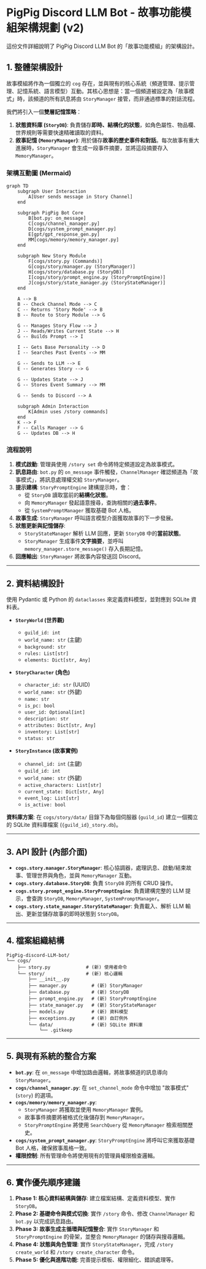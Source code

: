 # PigPig Discord LLM Bot - 故事功能模組架構規劃 (v2)

這份文件詳細說明了 PigPig Discord LLM Bot 的「故事功能模組」的架構設計。

## 1. 整體架構設計

故事模組將作為一個獨立的 `cog` 存在，並與現有的核心系統（頻道管理、提示管理、記憶系統、語言模型）互動。其核心思想是：當一個頻道被設定為「故事模式」時，該頻道的所有訊息將由 `StoryManager` 接管，而非通過標準的對話流程。

我們將引入一個**雙層記憶策略**：

1.  **狀態資料庫 (`StoryDB`)**: 負責儲存**即時、結構化的狀態**，如角色屬性、物品欄、世界規則等需要快速精確讀取的資料。
2.  **敘事記憶 (`MemoryManager`)**: 用於儲存**故事的歷史事件和對話**。每次故事有重大進展時，`StoryManager` 會生成一段事件摘要，並將這段摘要存入 `MemoryManager`。

### 架構互動圖 (Mermaid)

```mermaid
graph TD
    subgraph User Interaction
        A[User sends message in Story Channel]
    end

    subgraph PigPig Bot Core
        B[bot.py: on_message]
        C[cogs/channel_manager.py]
        D[cogs/system_prompt_manager.py]
        E[gpt/gpt_response_gen.py]
        MM[cogs/memory/memory_manager.py]
    end

    subgraph New Story Module
        F[cogs/story.py (Commands)]
        G[cogs/story/manager.py (StoryManager)]
        H[cogs/story/database.py (StoryDB)]
        I[cogs/story/prompt_engine.py (StoryPromptEngine)]
        J[cogs/story/state_manager.py (StoryStateManager)]
    end

    A --> B
    B -- Check Channel Mode --> C
    C -- Returns 'Story Mode' --> B
    B -- Route to Story Module --> G

    G -- Manages Story Flow --> J
    J -- Reads/Writes Current State --> H
    G -- Builds Prompt --> I
    
    I -- Gets Base Personality --> D
    I -- Searches Past Events --> MM
    
    G -- Sends to LLM --> E
    E -- Generates Story --> G
    
    G -- Updates State --> J
    G -- Stores Event Summary --> MM
    
    G -- Sends to Discord --> A

    subgraph Admin Interaction
        K[Admin uses /story commands]
    end
    K --> F
    F -- Calls Manager --> G
    G -- Updates DB --> H
```

### 流程說明

1.  **模式啟動**: 管理員使用 `/story set` 命令將特定頻道設定為故事模式。
2.  **訊息路由**: `bot.py` 的 `on_message` 事件觸發，`ChannelManager` 確認頻道為「故事模式」，將訊息處理權交給 `StoryManager`。
3.  **提示建構**: `StoryPromptEngine` 建構提示時，會：
    *   從 `StoryDB` 讀取當前的**結構化狀態**。
    *   向 `MemoryManager` 發起語意搜尋，查詢相關的**過去事件**。
    *   從 `SystemPromptManager` 獲取基礎 Bot 人格。
4.  **故事生成**: `StoryManager` 呼叫語言模型介面獲取故事的下一步發展。
5.  **狀態更新與記憶儲存**:
    *   `StoryStateManager` 解析 LLM 回應，更新 `StoryDB` 中的**當前狀態**。
    *   `StoryManager` 生成事件**文字摘要**，並呼叫 `memory_manager.store_message()` 存入長期記憶。
6.  **回應輸出**: `StoryManager` 將故事內容發送回 Discord。

---

## 2. 資料結構設計

使用 Pydantic 或 Python 的 `dataclasses` 來定義資料模型，並對應到 SQLite 資料表。

*   **`StoryWorld` (世界觀)**
    *   `guild_id: int`
    *   `world_name: str` (主鍵)
    *   `background: str`
    *   `rules: List[str]`
    *   `elements: Dict[str, Any]`

*   **`StoryCharacter` (角色)**
    *   `character_id: str` (UUID)
    *   `world_name: str` (外鍵)
    *   `name: str`
    *   `is_pc: bool`
    *   `user_id: Optional[int]`
    *   `description: str`
    *   `attributes: Dict[str, Any]`
    *   `inventory: List[str]`
    *   `status: str`

*   **`StoryInstance` (故事實例)**
    *   `channel_id: int` (主鍵)
    *   `guild_id: int`
    *   `world_name: str` (外鍵)
    *   `active_characters: List[str]`
    *   `current_state: Dict[str, Any]`
    *   `event_log: List[str]`
    *   `is_active: bool`

**資料庫方案**: 在 `cogs/story/data/` 目錄下為每個伺服器 (`guild_id`) 建立一個獨立的 SQLite 資料庫檔案 (`{guild_id}_story.db`)。

---

## 3. API 設計 (內部介面)

*   **`cogs.story.manager.StoryManager`**: 核心協調器，處理訊息、啟動/結束故事、管理世界與角色，並與 `MemoryManager` 互動。
*   **`cogs.story.database.StoryDB`**: 負責 `StoryDB` 的所有 CRUD 操作。
*   **`cogs.story.prompt_engine.StoryPromptEngine`**: 負責建構完整的 LLM 提示，會查詢 `StoryDB`, `MemoryManager`, `SystemPromptManager`。
*   **`cogs.story.state_manager.StoryStateManager`**: 負責載入、解析 LLM 輸出、更新並儲存故事的即時狀態到 `StoryDB`。

---

## 4. 檔案組織結構

```
PigPig-discord-LLM-bot/
└── cogs/
    ├── story.py             # (新) 使用者命令
    └── story/               # (新) 核心邏輯
        ├── __init__.py
        ├── manager.py         # (新) StoryManager
        ├── database.py        # (新) StoryDB
        ├── prompt_engine.py   # (新) StoryPromptEngine
        ├── state_manager.py   # (新) StoryStateManager
        ├── models.py          # (新) 資料模型
        ├── exceptions.py      # (新) 自訂例外
        └── data/              # (新) SQLite 資料庫
            └── .gitkeep
```

---

## 5. 與現有系統的整合方案

*   **`bot.py`**: 在 `on_message` 中增加路由邏輯，將故事頻道的訊息導向 `StoryManager`。
*   **`cogs/channel_manager.py`**: 在 `set_channel_mode` 命令中增加 "故事模式" (`story`) 的選項。
*   **`cogs/memory/memory_manager.py`**:
    *   `StoryManager` 將獲取並使用 `MemoryManager` 實例。
    *   故事事件摘要將被格式化後儲存到 `MemoryManager`。
    *   `StoryPromptEngine` 將使用 `SearchQuery` 從 `MemoryManager` 檢索相關歷史。
*   **`cogs/system_prompt_manager.py`**: `StoryPromptEngine` 將呼叫它來獲取基礎 Bot 人格，確保敘事風格一致。
*   **權限控制**: 所有管理命令將使用現有的管理員權限檢查邏輯。

---

## 6. 實作優先順序建議

1.  **Phase 1: 核心資料結構與儲存**: 建立檔案結構、定義資料模型、實作 `StoryDB`。
2.  **Phase 2: 基礎命令與模式切換**: 實作 `/story` 命令、修改 `ChannelManager` 和 `bot.py` 以完成訊息路由。
3.  **Phase 3: 故事生成主循環與記憶整合**: 實作 `StoryManager` 和 `StoryPromptEngine` 的骨架，並整合 `MemoryManager` 的儲存與搜尋邏輯。
4.  **Phase 4: 狀態與角色管理**: 實作 `StoryStateManager`，完成 `/story create_world` 和 `/story create_character` 命令。
5.  **Phase 5: 優化與進階功能**: 完善提示模板、權限細化、錯誤處理等。
